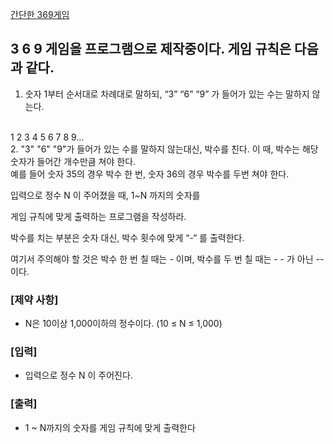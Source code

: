 [간단한 369게임](https://swexpertacademy.com/main/code/problem/problemDetail.do?problemLevel=2&contestProbId=AV5PTeo6AHUDFAUq&categoryId=AV5PTeo6AHUDFAUq&categoryType=CODE&problemTitle=&orderBy=FIRST_REG_DATETIME&selectCodeLang=ALL&select-1=2&pageSize=10&pageIndex=1)

## 3 6 9 게임을 프로그램으로 제작중이다. 게임 규칙은 다음과 같다.
1. 숫자 1부터 순서대로 차례대로 말하되, “3” “6” “9” 가 들어가 있는 수는 말하지 않는다.<br>
<br>
  1 2 3 4 5 6 7 8 9…
<br>
2. "3" "6" "9"가 들어가 있는 수를 말하지 않는대신, 박수를 친다. 이 때, 박수는 해당 숫자가 들어간 개수만큼 쳐야 한다.  <br>
예를 들어 숫자 35의 경우 박수 한 번, 숫자 36의 경우 박수를 두번 쳐야 한다.
 <br>

입력으로 정수 N 이 주어졌을 때, 1~N 까지의 숫자를<br>

게임 규칙에 맞게 출력하는 프로그램을 작성하라.<br>

박수를 치는 부분은 숫자 대신, 박수 횟수에 맞게 “-“ 를 출력한다.<br>

여기서 주의해야 할 것은 박수 한 번 칠 때는 - 이며, 박수를 두 번 칠 때는 - - 가 아닌 -- 이다. <br>
### [제약 사항]
- N은 10이상 1,000이하의 정수이다. (10 ≤ N ≤ 1,000)

### [입력]
- 입력으로 정수 N 이 주어진다.



### [출력]
- 1 ~ N까지의 숫자를 게임 규칙에 맞게 출력한다
